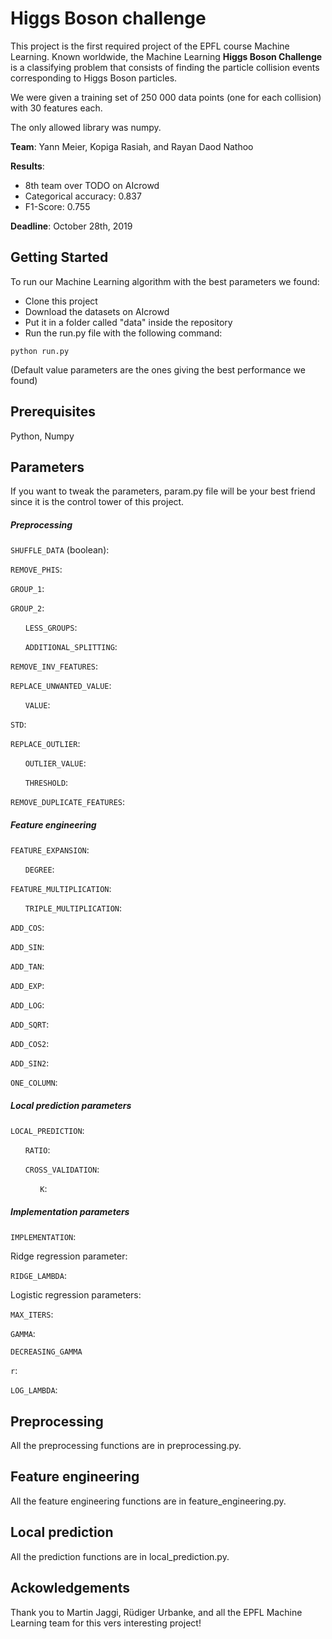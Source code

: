 # Higgs Boson challenge

This project is the first required project of the EPFL course Machine Learning. Known worldwide, the Machine Learning **Higgs Boson Challenge** is a classifying problem that consists of finding the particle collision events corresponding to Higgs Boson particles.

We were given a training set of 250 000 data points (one for each collision) with 30 features each.

The only allowed library was numpy.

**Team**: Yann Meier, Kopiga Rasiah, and Rayan Daod Nathoo

**Results**: 

- 8th team over TODO on AIcrowd
- Categorical accuracy: 0.837
- F1-Score: 0.755 


**Deadline**: October 28th, 2019

## Getting Started

To run our Machine Learning algorithm with the best parameters we found:

- Clone this project
- Download the datasets on AIcrowd
- Put it in a folder called "data" inside the repository
- Run the run.py file with the following command:

`python run.py`

(Default value parameters are the ones giving the best performance we found)

## Prerequisites

Python, Numpy


## Parameters
If you want to tweak the parameters, param.py file will be your best friend since it is the control tower of this project.

##### *Preprocessing*

`SHUFFLE_DATA` (boolean):

`REMOVE_PHIS`:

`GROUP_1`:

`GROUP_2`:

&nbsp;&nbsp;&nbsp;&nbsp;&nbsp;&nbsp;`LESS_GROUPS`:

&nbsp;&nbsp;&nbsp;&nbsp;&nbsp;&nbsp;`ADDITIONAL_SPLITTING`:

`REMOVE_INV_FEATURES`:

`REPLACE_UNWANTED_VALUE`:

&nbsp;&nbsp;&nbsp;&nbsp;&nbsp;&nbsp;`VALUE`:

`STD`:

`REPLACE_OUTLIER`:

&nbsp;&nbsp;&nbsp;&nbsp;&nbsp;&nbsp;`OUTLIER_VALUE`:

&nbsp;&nbsp;&nbsp;&nbsp;&nbsp;&nbsp;`THRESHOLD`:

`REMOVE_DUPLICATE_FEATURES`:

##### *Feature engineering*

`FEATURE_EXPANSION`:

&nbsp;&nbsp;&nbsp;&nbsp;&nbsp;&nbsp;`DEGREE`:

`FEATURE_MULTIPLICATION`:

&nbsp;&nbsp;&nbsp;&nbsp;&nbsp;&nbsp;`TRIPLE_MULTIPLICATION`:

`ADD_COS`:

`ADD_SIN`:

`ADD_TAN`:

`ADD_EXP`:

`ADD_LOG`:

`ADD_SQRT`:

`ADD_COS2`:

`ADD_SIN2`:

`ONE_COLUMN`:

##### *Local prediction parameters*

`LOCAL_PREDICTION`:

&nbsp;&nbsp;&nbsp;&nbsp;&nbsp;&nbsp;`RATIO`:

&nbsp;&nbsp;&nbsp;&nbsp;&nbsp;&nbsp;`CROSS_VALIDATION`:

&nbsp;&nbsp;&nbsp;&nbsp;&nbsp;&nbsp;&nbsp;&nbsp;&nbsp;&nbsp;&nbsp;&nbsp;`K`:

##### *Implementation parameters*

`IMPLEMENTATION`:

Ridge regression parameter:

`RIDGE_LAMBDA`:

Logistic regression parameters:

`MAX_ITERS`:

`GAMMA`:

`DECREASING_GAMMA`

`r`:

`LOG_LAMBDA`:

## Preprocessing

All the preprocessing functions are in preprocessing.py.

## Feature engineering

All the feature engineering functions are in feature_engineering.py.

## Local prediction

All the prediction functions are in local_prediction.py.


## Ackowledgements

Thank you to Martin Jaggi, Rüdiger Urbanke, and all the EPFL Machine Learning team for this vers interesting project!